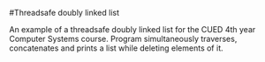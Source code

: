 #Threadsafe doubly linked list 

An example of a threadsafe doubly linked list for the CUED 4th year Computer Systems course. Program simultaneously traverses, concatenates and prints a list while deleting elements of it. 
